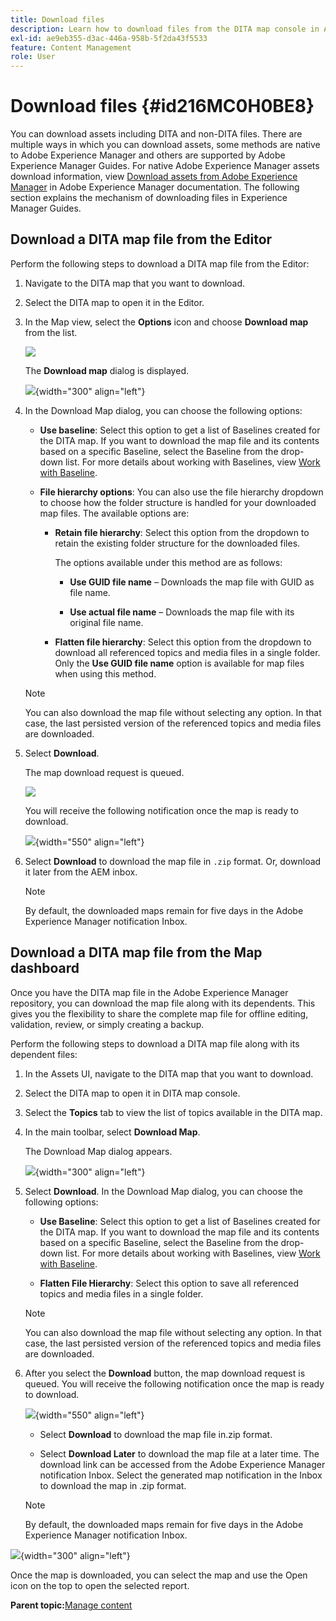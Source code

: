 ```yaml
---
title: Download files
description: Learn how to download files from the DITA map console in AEM Guides and export a DITA map file in AEM repository.
exl-id: ae9eb355-d3ac-446a-958b-5f2da43f5533
feature: Content Management
role: User
---
```

# Download files {#id216MC0H0BE8}

You can download assets including DITA and non-DITA files. There are multiple ways in which you can download assets, some methods are native to Adobe Experience Manager and others are supported by Adobe Experience Manager Guides. For native Adobe Experience Manager assets download information, view [Download assets from Adobe Experience Manager](https://experienceleague.adobe.com/docs/experience-manager-cloud-service/assets/manage/download-assets-from-aem.html) in Adobe Experience Manager documentation. The following section explains the mechanism of downloading files in Experience Manager Guides.

## Download a DITA map file from the Editor 

Perform the following steps to download a DITA map file from the Editor:

1. Navigate to the DITA map that you want to download.
1. Select the DITA map to open it in the Editor.
    
1. In the Map view, select the **Options** icon and choose **Download map** from the list.  

    ![](images/download-map-option-editor.png)

    The **Download map** dialog is displayed. 

    ![](images/download-map-dialog-new.png){width="300" align="left"}

1. In the Download Map dialog, you can choose the following options:

    - **Use baseline**: Select this option to get a list of Baselines created for the DITA map. If you want to download the map file and its contents based on a specific Baseline, select the Baseline from the drop-down list. For more details about working with Baselines, view [Work with Baseline](generate-output-use-baseline-for-publishing.md#).
    
    - **File hierarchy options**: You can also use the file hierarchy dropdown to choose how the folder structure is handled for your downloaded map files. The available options are:
    
        - **Retain file hierarchy**: Select this option from the dropdown to retain the existing folder structure for the downloaded files. 

            The options available under this method are as follows:

            - **Use GUID file name** – Downloads the map file with GUID as file name.

            - **Use actual file name** – Downloads the map file with its original file name.

        - **Flatten file hierarchy**: Select this option from the dropdown to download all referenced topics and media files in a single folder. Only the **Use GUID file name** option is available for map files when using this method. 
    
    >[!NOTE]
    >
    > You can also download the map file without selecting any option. In that case, the last persisted version of the referenced topics and media files are downloaded.
    
1. Select **Download**.

    The map download request is queued. 
    
    ![](images/download-map-notification.png)

    You will receive the following notification once the map is ready to download.

    ![](images/download-map-success-message.png){width="550" align="left"}

1. Select **Download** to download the map file in `.zip` format. Or, download it later from the AEM inbox. 

    >[!NOTE]
    >
    > By default, the downloaded maps remain for five days in the Adobe Experience Manager notification Inbox.

## Download a DITA map file from the Map dashboard 

Once you have the DITA map file in the Adobe Experience Manager repository, you can download the map file along with its dependents. This gives you the flexibility to share the complete map file for offline editing, validation, review, or simply creating a backup.

Perform the following steps to download a DITA map file along with its dependent files:

1.  In the Assets UI, navigate to the DITA map that you want to download.

1.  Select the DITA map to open it in DITA map console.

1.  Select the **Topics** tab to view the list of topics available in the DITA map.

1.  In the main toolbar, select **Download Map**.

    The Download Map dialog appears.

    ![](images/download-map.png){width="300" align="left"}

1.  Select **Download**. In the Download Map dialog, you can choose the following options:

    -   **Use Baseline**: Select this option to get a list of Baselines created for the DITA map. If you want to download the map file and its contents based on a specific Baseline, select the Baseline from the drop-down list. For more details about working with Baselines, view [Work with Baseline](generate-output-use-baseline-for-publishing.md#).
    
    -   **Flatten File Hierarchy**: Select this option to save all referenced topics and media files in a single folder.     


    >[!NOTE]
    >
    > You can also download the map file without selecting any option. In that case, the last persisted version of the referenced topics and media files are downloaded.

1.  After you select the **Download** button, the map download request is queued. You will receive the following notification once the map is ready to download.

    ![](images/download-map-prompt.png){width="550" align="left"}

    -   Select **Download** to download the map file in.zip format.

    -   Select **Download Later** to download the map file at a later time. The download link can be accessed from the Adobe Experience Manager notification Inbox. Select the generated map notification in the Inbox to download the map in .zip format.

    >[!NOTE]
    >
    > By default, the downloaded maps remain for five days in the Adobe Experience Manager notification Inbox.

![](images/download-map-inbox.png){width="300" align="left"}

Once the map is downloaded, you can select the map and use the Open icon on the top to open the selected report.

**Parent topic:**[Manage content](authoring.md)
